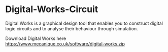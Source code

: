 # Digital-Works-Circuit


Digital Works is a graphical design tool that enables you to construct digital logic circuits and to analyse their behaviour through simulation.

Download Digital Works here https://www.mecanique.co.uk/software/digital-works.zip

